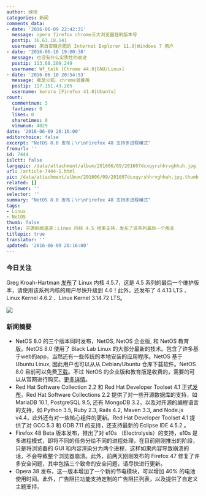 ```yaml
---
author: 棣琦
categories: 新闻
comments_data:
- date: '2016-06-09 22:42:31'
  message: opera firefox chrome三大浏览器狂刷版本号
  postip: 36.63.18.141
  username: 来自安徽合肥的 Internet Explorer 11.0|Windows 7 用户
- date: '2016-06-10 19:00:38'
  message: 也没有什么实质性的改进
  postip: 113.68.209.249
  username: Wf_talk [Chrome 44.0|GNU/Linux]
- date: '2016-06-10 20:54:53'
  message: 我是火狐，chrome混着用
  postip: 117.151.43.205
  username: korora [Firefox 41.0|Ubuntu]
count:
  commentnum: 3
  favtimes: 0
  likes: 0
  sharetimes: 0
  viewnum: 4029
date: '2016-06-09 20:16:00'
editorchoice: false
excerpt: "NetOS 8.0 发布；\r\nFirefox 48 支持多进程模式"
fromurl: ''
id: 7444
islctt: false
largepic: /data/attachment/album/201606/09/201607dcxqyrshhrvghhuh.jpg
url: /article-7444-1.html
pic: /data/attachment/album/201606/09/201607dcxqyrshhrvghhuh.jpg.thumb.jpg
related: []
reviewer: ''
selector: ''
summary: "NetOS 8.0 发布；\r\nFirefox 48 支持多进程模式"
tags:
- Linux
- NetOS
thumb: false
title: 开源新闻速递：Linux 内核 4.5 结束支持，发布了该系列最后一个版本
titlepic: true
translator: ''
updated: '2016-06-09 20:16:00'
---
```


### 今日关注


Greg Kroah-Hartman [发布](http://article.gmane.org/gmane.linux.kernel.stable/181480)了 Linux 内核 4.5.7，这是 4.5 系列的最后一个维护版本，请使用该系列内核的用户尽快升级到 4.6！此外，还发布了 4.4.13 LTS 、Linux Kernel 4.6.2 、Linux Kernel 3.14.72 LTS。


![](/data/attachment/album/201606/09/201607dcxqyrshhrvghhuh.jpg)


### 新闻摘要


* NetOS 8.0 的三个版本同时发布，NetOS, NetOS 企业版, 和 NetOS 教育版。NetOS 8.0 使用了 Black Lab Linux 的大部分最新的技术。包含了许多基于web的app，当然还有一些传统的本地安装的应用程序。NetOS 基于 Ubuntu Linux, 因此用户也可以从从 Debian/Ubuntu 仓库下载软件。NetOS 8.0 目前可以免费[下载](http://distro.ibiblio.org/blacklab/enterprise/netos-8-x86_64.iso)。不过 NetOS 的企业版和教育版是收费的，需要的可以从官网进行购买。[更多详情](/article-7443-1.html)。
* Red Hat Software Collection 2.2 和 Red Hat Developer Toolset 4.1 正式[发布](https://www.redhat.com/en/about/press-releases/red-hat-software-collections-22-and-red-hat-developer-toolset-41-now-generally-available)。Red Hat Software Collections 2.2 提供了对一些开源数据库的支持，如 MariaDB 10.1, PostgreSQL 9.5, 还有 MongoDB 3.2，以及对开源的编程语言的支持，如 Python 3.5, Ruby 2.3, Rails 4.2, Maven 3.3, and Node.js v4.4，此外还有对一些核心组件的更新。Red Hat Developer Toolset 4.1 提供了对 GCC 5.3 和 GDB 7.11 的支持，还支持最新的 Eclipse IDE 4.5.2 。
* Firefox 48 Beta 版本发布，推出了对 e10s （Electrolysis）的支持，e10s 是多进程模式，即将不同的任务分给不同的进程处理，在目前刚刚推出的阶段，只是将浏览器的 GUI 和内容渲染分为两个进程，这样如果内容导致崩溃的话，不会导致整个浏览器崩溃。此外，前两天刚刚发布的 Firefox 47 修复了许多安全问题，其中包括三个致命的安全问题，请尽快进行更新。
* Opera 38 发布，这一版本增加了一个新的节电模块，可以增加 40% 的电池使用时间。此外，广告阻拦功能支持定制的广告阻拦列表，以及提供了自定义主题支持。